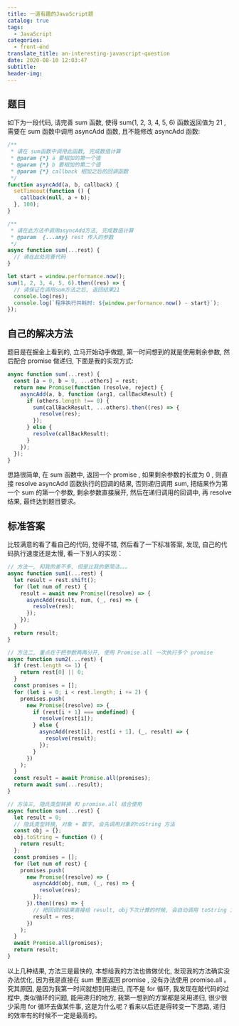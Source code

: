 ```yaml
---
title: 一道有趣的JavaScript题
catalog: true
tags:
  - JavaScript
categories:
  - front-end
translate_title: an-interesting-javascript-question
date: 2020-08-10 12:03:47
subtitle:
header-img:
---
```


## 题目

如下为一段代码, 请完善 sum 函数, 使得 sum(1, 2, 3, 4, 5, 6) 函数返回值为 21 , 需要在 sum 函数中调用 asyncAdd 函数, 且不能修改 asyncAdd 函数:

```js
/**
 * 请在 sum函数中调用此函数, 完成数值计算
 * @param {*} a 要相加的第一个值
 * @param {*} b 要相加的第二个值
 * @param {*} callback 相加之后的回调函数
 */
function asyncAdd(a, b, callback) {
  setTimeout(function () {
    callback(null, a + b);
  }, 100);
}

/**
 * 请在此方法中调用asyncAdd方法, 完成数值计算
 * @param  {...any} rest 传入的参数
 */
async function sum(...rest) {
  // 请在此处完善代码
}

let start = window.performance.now();
sum(1, 2, 3, 4, 5, 6).then((res) => {
  // 请保证在调用sum方法之后, 返回结果21
  console.log(res);
  console.log(`程序执行共耗时: ${window.performance.now() - start}`);
});
```

## 自己的解决方法

题目是在掘金上看到的, 立马开始动手做题, 第一时间想到的就是使用剩余参数, 然后配合 promise 做递归, 下面是我的实现方式:

```js
async function sum(...rest) {
  const [a = 0, b = 0, ...others] = rest;
  return new Promise(function (resolve, reject) {
    asyncAdd(a, b, function (arg1, callBackResult) {
      if (others.length !== 0) {
        sum(callBackResult, ...others).then((res) => {
          resolve(res);
        });
      } else {
        resolve(callBackResult);
      }
    });
  });
}
```

思路很简单, 在 sum 函数中, 返回一个 promise , 如果剩余参数的长度为 0 , 则直接 resolve asyncAdd 函数执行的回调的结果, 否则递归调用 sum, 把结果作为第一个 sum 的第一个参数, 剩余参数直接展开, 然后在递归调用的回调中, 再 resolve 结果, 最终达到题目要求。

## 标准答案

比较满意的看了看自己的代码, 觉得不错, 然后看了一下标准答案, 发现, 自己的代码执行速度还是太慢, 看一下别人的实现：

```js
// 方法一, 和我的差不多, 但是比我的更简洁。。。
async function sum1(...rest) {
  let result = rest.shift();
  for (let num of rest) {
    result = await new Promise((resolve) => {
      asyncAdd(result, num, (_, res) => {
        resolve(res);
      });
    });
  }
  return result;
}

// 方法二, 重点在于把参数两两分开, 使用 Promise.all 一次执行多个 promise
async function sum2(...rest) {
  if (rest.length <= 1) {
    return rest[0] || 0;
  }
  const promises = [];
  for (let i = 0; i < rest.length; i += 2) {
    promises.push(
      new Promise((resolve) => {
        if (rest[i + 1] === undefined) {
          resolve(rest[i]);
        } else {
          asyncAdd(rest[i], rest[i + 1], (_, result) => {
            resolve(result);
          });
        }
      })
    );
  }
  const result = await Promise.all(promises);
  return await sum(...result);
}

// 方法三, 隐氏类型转换 和 promise.all 结合使用
async function sum(...rest) {
  let result = 0;
  // 隐氏类型转换, 对象 + 数字, 会先调用对象的toString 方法
  const obj = {};
  obj.toString = function () {
    return result;
  };
  const promises = [];
  for (let num of rest) {
    promises.push(
      new Promise((resolve) => {
        asyncAdd(obj, num, (_, res) => {
          resolve(res);
        });
      }).then((res) => {
        // 把回调的结果直接给 result, obj下次计算的时候, 会自动调用 toString 方法拿到最新的 result
        result = res;
      })
    );
  }
  await Promise.all(promises);
  return result;
}
```

以上几种结果, 方法三是最快的, 本想给我的方法也做做优化, 发现我的方法确实没办法优化, 因为我是直接在 sum 里面返回 promise , 没有办法使用 promise.all 。 究其原因, 是因为我第一时间就想到用递归, 而不是 for 循环, 我发现在敲代码的过程中, 类似循环的问题, 能用递归的地方, 我第一想到的方案都是采用递归, 很少很少采用 for 循环去做某件事, 这是为什么呢？看来以后还是得转变一下思路, 递归的效率有的时候不一定是最高的。
